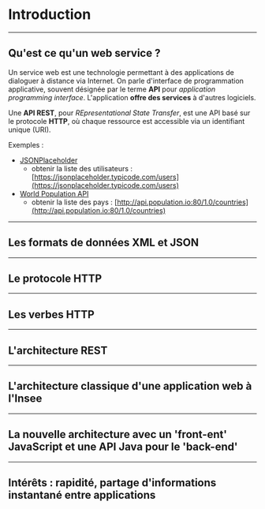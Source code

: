 # Introduction

----

## Qu'est ce qu'un web service ?

Un service web est une technologie permettant à des applications de dialoguer à distance via Internet. On parle d'interface de programmation applicative, souvent désignée par le terme **API** pour *application programming interface*. L'application **offre des services** à d'autres logiciels.

Une **API REST**, pour *REpresentational State Transfer*,  est une API basé sur le protocole **HTTP**, où chaque ressource est accessible via un identifiant unique (URI).

Exemples :
- [JSONPlaceholder](https://jsonplaceholder.typicode.com/)
     - obtenir la liste des utilisateurs : [https://jsonplaceholder.typicode.com/users](https://jsonplaceholder.typicode.com/users)
- [World Population API](http://api.population.io/)
    - obtenir la liste des pays : [http://api.population.io:80/1.0/countries](http://api.population.io:80/1.0/countries)

----

## Les formats de données XML et JSON

----

## Le protocole HTTP

----

## Les verbes HTTP

----

## L'architecture REST

----

## L'architecture classique d'une application web à l'Insee


---- 


## La nouvelle architecture avec un 'front-ent' JavaScript et une API  Java pour le 'back-end'

----

## Intérêts : rapidité, partage d'informations instantané entre applications
